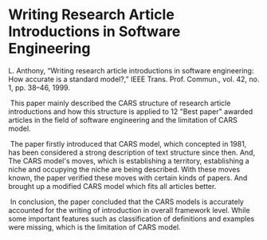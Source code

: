 # Writing Research Article Introductions in Software Engineering

L. Anthony, “Writing research article introductions in software engineering: How accurate is a standard model?,” IEEE Trans. Prof. Commun., vol. 42, no. 1, pp. 38–46, 1999.



​	This paper mainly described the CARS structure of research article introductions and how this structure is applied to 12 "Best paper" awarded articles in the field of software engineering and the limitation of CARS model.

​	The paper firstly introduced that CARS model, which concepted in 1981, has been considered a strong description of text structure since then. And, The CARS model's moves, which is establishing a territory, establishing a niche and occupying the niche are being described. With these moves known, the paper verified these moves with certain kinds of papers. And brought up a modified CARS model which fits all articles better.

​	In conclusion, the paper concluded that the CARS models is accurately accounted for the writing of introduction in overall framework level. While some important features such as classification of definitions and examples were missing, which is the limitation of CARS model.

